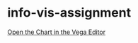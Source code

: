 # info-vis-assignment
[Open the Chart in the Vega Editor](https://vega.github.io/editor/#/url/vega-lite/N4IgJAzgxgFgpgWwIYgFwhgF0wBwqgegIDc4BzJAOjIEtMYBXAI0poHsDp5kTykBaADZ04JAKyUAVhDYA7EABoQAEySYUqUAwBOgtBmx5CBbUgDu1OoyYMIcbVDmY4szJUcICAZRoI5AJSQ-WVEaWQAzNn5iGgh+JAgIGjJZBBdMAmQwgki2ZQB9R1kIBgQcTHZZdwhiEABfJUxTYsjtBDQAbVBwmkFnbX1VTFL3ORKyirkAAgA+KYAGeoVu3v7BtRHHACZ8xFiksdmF+oBdRrpBODRQZwAPTH0AERo4dW0ATymAYSRtJmmAGJsNi4bRhTAQKYAQW0bAYsmUUwAKvApgB1Ni6ZSKECRVw+ABeV1QAGYtkokLJYJj9AgaMplJclhgilA1J1QPBklg0GJ5vMlGZ6fQ0AB2AAcApAgiQ73sHJUag0Wl0+iwuHwRFMFlo9GYtnsRWcrlGnmUcEE5u0NQtygImDYODY0jkmQS-QIZkxlv4jnhTRecQglLilLeUAqbKkMnkSlayAemhAmHeOGJycdzpjOPCcA22nTftcYLgEAAjPUGiBkNoANbXZOp9NkOBsCAwJBpnEQJpsWvppgyqD1uO9PToYRkLBkUzvSvLZPNCDxhU9PrypM4X5BfRMX75OyXCOVeegSRsMJIMgzvjOBWO-TjHMvS36ba7OmJSoQHEJfRIkEkEEb4AHktlOJQZzhHAmDnVAOhAIsmjnE4GjPC9ZCvG8KDveDQAfdAn1HW03zGUpyhPCkf3QB11EEL4yImE86jOEAoIYGC4IQpCPhAVCF0EYFaw40j-V4uNYXaJMhmVEAdHHAwNWMbVLD1Gw7AcJx0lNAhzUtewbUte1MxdWQ3R7exPW9ZRfThYtA34YNiniVxfmPKNTJzTEEwbFMuxokzszjPNhgLUT7NLCs6irfs4JAHBYTTbQKlLShMLSZk-3QFs2Ag+LtwQaiuhAdLCzs5CDwtOBjzkbsqojXym30J1wWfW0isQ8reNQlilBreskz85tW3bTsriUHtYX7Xch3rKsEudarJnkQamvQNIHDUGkqxcRxlDCMgG1G-yVhI7LWxxIb9Byzyq0cQSBiTIp9uWhst1MKTOrE95KqPV7iNfdAALo0DwMaNaQAARwYMM6DUGhSG7NkmSTLhEHTSd1TzQRBwYK5oqUYggLx-RMcwG85yrB02D6GgcFXF9sXQHi53B-ySrYOlML0c5MBRkAGO+pZTsBkBgaA0HLoh6HYfUCpEd5-mvjAqYAFFPwOYopgAClrMhla2AgkpjAg5V+ABKYXcUZ-RaKAhjinI-7G3ZmXXDh+XxuTC50wd8YKOmXWyCNgzXTN7RLZY6L+JuH39ANtWNe-HEhWUEVUC2fklC5KdEz5KV3qCIrQFK3d90PJbKJACuGtW9mWtcNrLQ63ICjZZwyExFClF2vIDo6lDo8aJcVzw6310e0BC8+lnfsr2qh+rX4BpuCG9wGJR3hA8JwjsPOlEcbQQm0QJ9tsVWETQckMDgblE1APdL9QeZKDEAmQF7-bZEOpM4JFpncTAjbmocgXcpbs1kJzS8PNq6YkTCAfgtxLpx1QLIBgghBATWRsSKeSAGQHTQPMKsSBbixAbI-ZQAAFNsdATzP0gmCJmTQ8ZKGUJzJAYQ0DhCAnYc4w5qLcMELw6USAmAWihJOFa0o4DhAeEoGUYjBAACEEgWjCOmOkDImTyNERaIErg0S31zruGm2IdGKMoXgr+P9+BiHMRabeu9XhoH4GWOx3s+ZwAABq8kVnAAAmi49xFRPFQm-ijKUITLgSOSFIy4sj5wgCQUmHoZ1Oo7D2F+MYyDPH6D1gbEO1ow55g3iAEhZCkwKL0U4Qxd8TGvmIdeAsOF0xIFIKYFszJ7o0ienIF6dDcEfTLtoOeNVYzWzSa3QoIDO7iRdumSBXMgI4kuC2J+aCMFYKAjgkAzROnwRAAAYlFCSJR8wlEAj4u-ImggSYTjvhTSsaEPFK0YgHcZqd06ZylDnHkqB85KGnsXEqQQBzl3qs7Gu995nNQwnIiZzdOiALyNMjuYDWKf37kiwevVFwhlHsVNcaxNwFXChVKFzFcX9UauzdeOIt47z3r4zqR97CnxoOfJ+19fnQooYQ1+79MXfwbH-BFACpnt1AXMq66BFnQO7HA-QiCckow2Zg6u2C3pWIIc-YhpDqIP0pFQmhr16FsUYWgZhcBWHsM4agQRwjIy1gETw61IjFExJSKTGR8KqnKNUcIEItJ6SMi9n6yx+DhWoFsfYwQjimXRrcbG-RmBanGPQP8V8fifH-L8YE6NwSfZhLIBEvxnq4k+sSck-+pFHZMVqn4vJwdjbFN+L+Jpt5WntKvF7cpBr3XVIMUYv5IBM3Ynft0yenUES0NqiSoZGbwV-Srqk0WEqZlgLZgsqB3MVnkBcEzNVWyUagD2cSBCxzTnnMuT1QmxMMYPILJTReRQeg-1AKsg9DZMQvEbhmkEDoEBCErdFOoQA)
